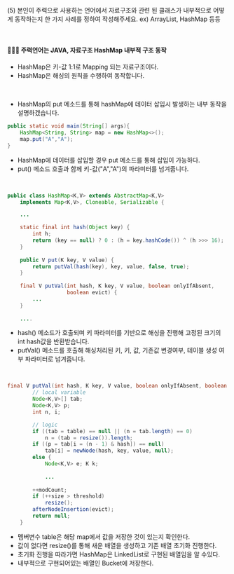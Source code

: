 (5) 본인이 주력으로 사용하는 언어에서 자료구조와 관련 된 클래스가 내부적으로 어떻게 동작하는지 한 가지 사례를 정하여 작성해주세요. ex) ArrayList, HashMap 등등

<br>

#### 👩🏻‍💻 주력언어는 JAVA, 자료구조 HashMap 내부적 구조 동작 
- HashMap은 키-값 1:1로 Mapping 되는 자료구조이다.
- HashMap은 해싱의 원칙을 수행하여 동작합니다.

<br>

- HashMap의 put 메소드를 통해 hashMap에 데이터 삽입시 발생하는 내부 동작을 설명하겠습니다.
``` java
public static void main(String[] args){
    HashMap<String, String> map = new HashMap<>();
    map.put("A","A");
}
```

 - HashMap에 데이터를 삽입할 경우 put 메소드를 통해 삽입이 가능하다.
 - put() 메소드 호출과 함께 키-값("A","A")의 파라미터를 넘겨줍니다.
<br>

``` java
public class HashMap<K,V> extends AbstractMap<K,V>
    implements Map<K,V>, Cloneable, Serializable {

    ...

    static final int hash(Object key) {
        int h;
        return (key == null) ? 0 : (h = key.hashCode()) ^ (h >>> 16);
    }
    
    public V put(K key, V value) {
        return putVal(hash(key), key, value, false, true);
    }
    
    final V putVal(int hash, K key, V value, boolean onlyIfAbsent,
                   boolean evict) {
        ...
    }
    
    ....
```
- hash() 메소드가 호출되며 키 파라미터를 기반으로 해싱을 진행해 고정된 크기의 int hash값을 반환받습니다.
- putVal() 메소드를 호출해 해싱처리된 키, 키, 값, 기존값 변경여부, 테이블 생성 여부 파라미터로 넘겨줍니다.
<br>


``` java
final V putVal(int hash, K key, V value, boolean onlyIfAbsent, boolean evict) {
        // local variable
        Node<K,V>[] tab;
        Node<K,V> p;
        int n, i;

        // logic
        if ((tab = table) == null || (n = tab.length) == 0)
            n = (tab = resize()).length;
        if ((p = tab[i = (n - 1) & hash]) == null)
            tab[i] = newNode(hash, key, value, null);
        else {
            Node<K,V> e; K k;
            
            ...
            
        ++modCount;
        if (++size > threshold)
            resize();
        afterNodeInsertion(evict);
        return null;
    }
```
- 멤버변수 table은 해당 map에서 값을 저장한 것이 있는지 확인한다. 
- 값이 없다면 resize()를 통해 새운 배열을 생성하고 기존 배열 초기화 진행한다.
- 초기화 진행을 따라가면 HashMap은 LinkedList로 구현된 배열임을 알 수있다.
- 내부적으로 구현되어있는 배열인 Bucket에 저장한다.
